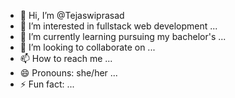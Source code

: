 - 👋 Hi, I’m @Tejaswiprasad
- 👀 I’m interested in fullstack web development ...
- 🌱 I’m currently learning pursuing my bachelor's ...
- 💞️ I’m looking to collaborate on ...
- 📫 How to reach me ...
- 😄 Pronouns: she/her ...
- ⚡ Fun fact: ...

<!---
Tejaswiprasad16/Tejaswiprasad16 is a ✨ special ✨ repository because its `README.md` (this file) appears on your GitHub profile.
You can click the Preview link to take a look at your changes.
--->
